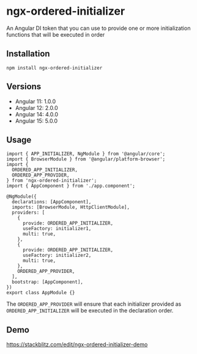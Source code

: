 # ngx-ordered-initializer

An Angular DI token that you can use to provide one or more initialization functions that will be executed in order

## Installation

```
npm install ngx-ordered-initializer
```

## Versions

- Angular 11: 1.0.0
- Angular 12: 2.0.0
- Angular 14: 4.0.0
- Angular 15: 5.0.0

## Usage

```
import { APP_INITIALIZER, NgModule } from '@angular/core';
import { BrowserModule } from '@angular/platform-browser';
import {
  ORDERED_APP_INITIALIZER,
  ORDERED_APP_PROVIDER,
} from 'ngx-ordered-initializer';
import { AppComponent } from './app.component';

@NgModule({
  declarations: [AppComponent],
  imports: [BrowserModule, HttpClientModule],
  providers: [
    {
      provide: ORDERED_APP_INITIALIZER,
      useFactory: initializer1,
      multi: true,
    },
    {
      provide: ORDERED_APP_INITIALIZER,
      useFactory: initializer2,
      multi: true,
    },
    ORDERED_APP_PROVIDER,
  ],
  bootstrap: [AppComponent],
})
export class AppModule {}
```

The `ORDERED_APP_PROVIDER` will ensure that each initializer provided as `ORDERED_APP_INITIALIZER` will be executed in the declaration order.

## Demo

https://stackblitz.com/edit/ngx-ordered-initializer-demo
